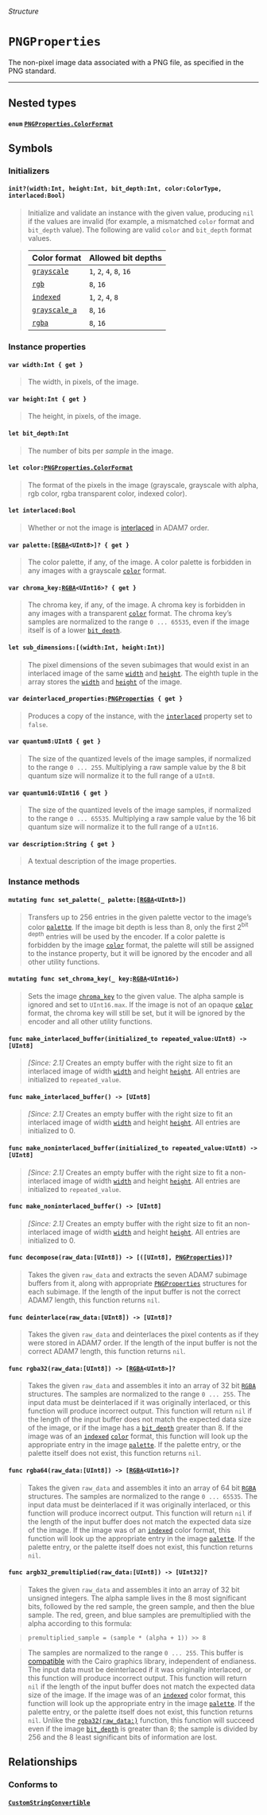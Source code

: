 ###### Structure

# `PNGProperties`

The non-pixel image data associated with a PNG file, as specified in the PNG standard.

------

## Nested types

#### `enum` [`PNGProperties.ColorFormat`](pngproperties_colorformat.md)

## Symbols

### Initializers

#### `init?(width:Int, height:Int, bit_depth:Int, color:ColorType, interlaced:Bool)`

> Initialize and validate an instance with the given value, producing `nil` if the values are invalid (for example, a mismatched `color` format and `bit_depth` value). The following are valid `color` and `bit_depth` format values.

>| Color format  | Allowed bit depths |
>| ------------- | ------------- |
>| [`grayscale`](pngproperties_colorformat.md#case-grayscale--0)  | `1`, `2`, `4`, `8`, `16` |
>| [`rgb`](pngproperties_colorformat.md#case-rgb--2)  | `8`, `16` |
>| [`indexed`](pngproperties_colorformat.md#case-indexed--3)  | `1`, `2`, `4`, `8` |
>| [`grayscale_a`](pngproperties_colorformat.md#case-grayscale_a--4)  | `8`, `16` |
>| [`rgba`](pngproperties_colorformat.md#case-rgba--6)  | `8`, `16` |

### Instance properties

#### `var width:Int { get }`

> The width, in pixels, of the image.

#### `var height:Int { get }`

> The height, in pixels, of the image.

#### `let bit_depth:Int`

> The number of bits per *sample* in the image.

#### `let color:`[`PNGProperties.ColorFormat`](pngproperties_colorformat.md)

> The format of the pixels in the image (grayscale, grayscale with alpha, rgb color, rgba transparent color, indexed color).

#### `let interlaced:Bool`

> Whether or not the image is [interlaced](http://www.libpng.org/pub/png/spec/1.2/PNG-DataRep.html#DR.Interlaced-data-order) in ADAM7 order.

#### `var palette:[`[`RGBA`](rgba.md)`<UInt8>]? { get }`

> The color palette, if any, of the image. A color palette is forbidden in any images with a grayscale [`color`](#let-colorpngpropertiescolorformat) format.

#### `var chroma_key:`[`RGBA`](rgba.md)`<UInt16>? { get }`

> The chroma key, if any, of the image. A chroma key is forbidden in any images with a transparent [`color`](#let-colorpngpropertiescolorformat) format. The chroma key’s samples are normalized to the range `0 ... 65535`, even if the image itself is of a lower [`bit_depth`](#let-bit_depthint).

#### `let sub_dimensions:[(width:Int, height:Int)]`

> The pixel dimensions of the seven subimages that would exist in an interlaced image of the same [`width`](#var-widthint--get-) and [`height`](#var-heightint--get-). The eighth tuple in the array stores the [`width`](#var-widthint--get-) and [`height`](#var-heightint--get-) of the image.

#### `var deinterlaced_properties:`[`PNGProperties`](pngproperties.md)` { get }`

> Produces a copy of the instance, with the [`interlaced`](#let-interlacedbool) property set to `false`.

#### `var quantum8:UInt8 { get }`

> The size of the quantized levels of the image samples, if normalized to the range `0 ... 255`. Multiplying a raw sample value by the 8 bit quantum size will normalize it to the full range of a `UInt8`.

#### `var quantum16:UInt16 { get }`

> The size of the quantized levels of the image samples, if normalized to the range `0 ... 65535`. Multiplying a raw sample value by the 16 bit quantum size will normalize it to the full range of a `UInt16`.

#### `var description:String { get }`

> A textual description of the image properties.

### Instance methods

#### `mutating func set_palette(_ palette:[`[`RGBA`](rgba.md)`<UInt8>])`

> Transfers up to 256 entries in the given palette vector to the image’s color [`palette`](#var-palettergbauint8--get-). If the image bit depth is less than 8, only the first 2<sup>bit depth</sup> entries will be used by the encoder. If a color palette is forbidden by the image [`color`](#let-colorpngpropertiescolorformat) format, the palette will still be assigned to the instance property, but it will be ignored by the encoder and all other utility functions.

#### `mutating func set_chroma_key(_ key:`[`RGBA`](rgba.md)`<UInt16>)`

> Sets the image [`chroma_key`](#var-chroma_keyrgbauint16--get-) to the given value. The alpha sample is ignored and set to `UInt16.max`. If the image is not of an opaque [`color`](#let-colorpngpropertiescolorformat) format, the chroma key will still be set, but it will be ignored by the encoder and all other utility functions.

#### `func make_interlaced_buffer(initialized_to repeated_value:UInt8) -> [UInt8]`

> *[Since: 2.1]* Creates an empty buffer with the right size to fit an interlaced image of width [`width`](#var-widthint--get-) and height [`height`](#var-heightint--get-). All entries are initialized to `repeated_value`.

#### `func make_interlaced_buffer() -> [UInt8]`

> *[Since: 2.1]* Creates an empty buffer with the right size to fit an interlaced image of width [`width`](#var-widthint--get-) and height [`height`](#var-heightint--get-). All entries are initialized to 0.

#### `func make_noninterlaced_buffer(initialized_to repeated_value:UInt8) -> [UInt8]`

> *[Since: 2.1]* Creates an empty buffer with the right size to fit a non-interlaced image of width [`width`](#var-widthint--get-) and height [`height`](#var-heightint--get-). All entries are initialized to `repeated_value`.

#### `func make_noninterlaced_buffer() -> [UInt8]`

> *[Since: 2.1]* Creates an empty buffer with the right size to fit an non-interlaced image of width [`width`](#var-widthint--get-) and height [`height`](#var-heightint--get-). All entries are initialized to 0.

#### `func decompose(raw_data:[UInt8]) -> [([UInt8], `[`PNGProperties`](pngproperties.md)`)]?`

> Takes the given `raw_data` and extracts the seven ADAM7 subimage buffers from it, along with appropriate [`PNGProperties`](pngproperties.md) structures for each subimage. If the length of the input buffer is not the correct ADAM7 length, this function returns `nil`.

#### `func deinterlace(raw_data:[UInt8]) -> [UInt8]?`

> Takes the given `raw_data` and deinterlaces the pixel contents as if they were stored in ADAM7 order. If the length of the input buffer is not the correct ADAM7 length, this function returns `nil`.

#### `func rgba32(raw_data:[UInt8]) -> [`[`RGBA`](rgba.md)`<UInt8>]?`

> Takes the given `raw_data` and assembles it into an array of 32 bit [`RGBA`](rgba.md) structures. The samples are normalized to the range `0 ... 255`. The input data must be deinterlaced if it was originally interlaced, or this function will produce incorrect output. This function will return `nil` if the length of the input buffer does not match the expected data size of the image, or if the image has a [`bit_depth`](#let-bit_depthint) greater than 8. If the image was of an [`indexed`](pngproperties_colorformat.md#case-indexed--3) [`color`](#let-colorpngpropertiescolorformat) format, this function will look up the appropriate entry in the image [`palette`](#var-palettergbauint8--get-). If the palette entry, or the palette itself does not exist, this function returns `nil`.

#### `func rgba64(raw_data:[UInt8]) -> [`[`RGBA`](rgba.md)`<UInt16>]?`

> Takes the given `raw_data` and assembles it into an array of 64 bit [`RGBA`](rgba.md) structures. The samples are normalized to the range `0 ... 65535`. The input data must be deinterlaced if it was originally interlaced, or this function will produce incorrect output. This function will return `nil` if the length of the input buffer does not match the expected data size of the image. If the image was of an [`indexed`](pngproperties_colorformat.md#case-indexed--3) color format, this function will look up the appropriate entry in the image [`palette`](#var-palettergbauint8--get-). If the palette entry, or the palette itself does not exist, this function returns `nil`.

#### `func argb32_premultiplied(raw_data:[UInt8]) -> [UInt32]?`

> Takes the given `raw_data` and assembles it into an array of 32 bit unsigned integers. The alpha sample lives in the 8 most significant bits, followed by the red sample, the green sample, and then the blue sample. The red, green, and blue samples are premultiplied with the alpha according to this formula:

>     premultiplied_sample = (sample * (alpha + 1)) >> 8

> The samples are normalized to the range `0 ... 255`. This buffer is [compatible](https://www.cairographics.org/manual/cairo-Image-Surfaces.html#cairo-format-t) with the Cairo graphics library, independent of endianess. The input data must be deinterlaced if it was originally interlaced, or this function will produce incorrect output. This function will return `nil` if the length of the input buffer does not match the expected data size of the image. If the image was of an [`indexed`](pngproperties_colorformat.md#case-indexed--3) color format, this function will look up the appropriate entry in the image [`palette`](#var-palettergbauint8--get-). If the palette entry, or the palette itself does not exist, this function returns `nil`. Unlike the [`rgba32(raw_data:)`](#func-rgba32raw_datauint8---rgbauint8) function, this function will succeed even if the image [`bit_depth`](#let-bit_depthint) is greater than 8; the sample is divided by 256 and the 8 least significant bits of information are lost.

## Relationships

### Conforms to

#### [`CustomStringConvertible`](https://developer.apple.com/reference/swift/customstringconvertible)
